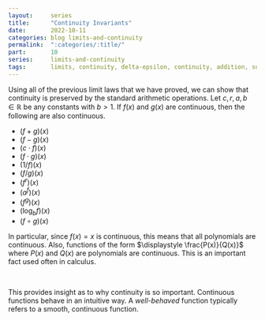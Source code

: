 ```yaml
---
layout:     series
title:      "Continuity Invariants"
date:       2022-10-11
categories: blog limits-and-continuity
permalink:  ":categories/:title/"
part:       10
series:     limits-and-continuity
tags:       limits, continuity, delta-epsilon, continuity, addition, subtraction, multiplication, division, reciprocal
---
```


Using all of the previous limit laws that we have proved, we can show that continuity is preserved by the standard arithmetic operations. Let $c, r, a, b \in \mathbb{R}$ be any constants with $b > 1$. If $f(x)$ and $g(x)$ are continuous, then the following are also continuous.
* $(f + g)(x)$
* $(f - g)(x)$
* $(c \cdot f)(x)$
* $(f \cdot g)(x)$
* $(1 / f)(x)$
* $(f / g)(x)$
* $(f^r)(x)$
* $(a^f)(x)$
* $(f^g)(x)$
* $(\log_b f)(x)$
* $(f \circ g)(x)$

In particular, since $f(x) = x$ is continuous, this means that all polynomials are continuous. Also, functions of the form $\displaystyle \frac{P(x)}{Q(x)}$ where $P(x)$ and $Q(x)$ are polynomials are continuous. This is an important fact used often in calculus.

<br>

This provides insight as to why continuity is so important. Continuous functions behave in an intuitive way. A _well-behaved_ function typically refers to a smooth, continuous function. 